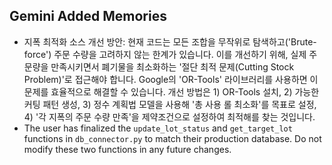 ## Gemini Added Memories
- 지폭 최적화 소스 개선 방안: 현재 코드는 모든 조합을 무작위로 탐색하고('Brute-force') 주문 수량을 고려하지 않는 한계가 있습니다. 이를 개선하기 위해, 실제 주문량을 만족시키면서 폐기물을 최소화하는 '절단 최적 문제(Cutting Stock Problem)'로 접근해야 합니다. Google의 'OR-Tools' 라이브러리를 사용하면 이 문제를 효율적으로 해결할 수 있습니다. 개선 방법은 1) OR-Tools 설치, 2) 가능한 커팅 패턴 생성, 3) 정수 계획법 모델을 사용해 '총 사용 롤 최소화'를 목표로 설정, 4) '각 지폭의 주문 수량 만족'을 제약조건으로 설정하여 최적해를 찾는 것입니다.
- The user has finalized the `update_lot_status` and `get_target_lot` functions in `db_connector.py` to match their production database. Do not modify these two functions in any future changes.